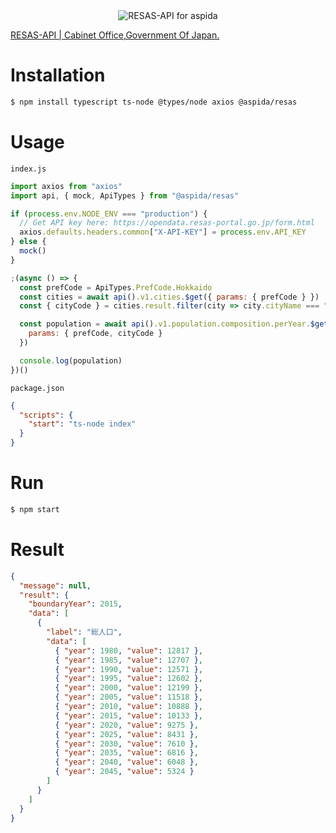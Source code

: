 <div align="center">
  <img src="https://aspidajs.github.io/apihub/assets/images/libs/resas/logo.png" alt="RESAS-API for aspida" title="RESAS-API for aspida" />
</div>

[RESAS-API | Cabinet Office,Government Of Japan.](https://opendata.resas-portal.go.jp/)

# Installation

```bash
$ npm install typescript ts-node @types/node axios @aspida/resas
```

# Usage

`index.js`

```javascript
import axios from "axios"
import api, { mock, ApiTypes } from "@aspida/resas"

if (process.env.NODE_ENV === "production") {
  // Get API key here: https://opendata.resas-portal.go.jp/form.html
  axios.defaults.headers.common["X-API-KEY"] = process.env.API_KEY
} else {
  mock()
}

;(async () => {
  const prefCode = ApiTypes.PrefCode.Hokkaido
  const cities = await api().v1.cities.$get({ params: { prefCode } })
  const { cityCode } = cities.result.filter(city => city.cityName === "札幌市")[0]

  const population = await api().v1.population.composition.perYear.$get({
    params: { prefCode, cityCode }
  })

  console.log(population)
})()
```

`package.json`

```json
{
  "scripts": {
    "start": "ts-node index"
  }
}
```

# Run

```bash
$ npm start
```

# Result

```json
{
  "message": null,
  "result": {
    "boundaryYear": 2015,
    "data": [
      {
        "label": "総人口",
        "data": [
          { "year": 1980, "value": 12817 },
          { "year": 1985, "value": 12707 },
          { "year": 1990, "value": 12571 },
          { "year": 1995, "value": 12602 },
          { "year": 2000, "value": 12199 },
          { "year": 2005, "value": 11518 },
          { "year": 2010, "value": 10888 },
          { "year": 2015, "value": 10133 },
          { "year": 2020, "value": 9275 },
          { "year": 2025, "value": 8431 },
          { "year": 2030, "value": 7610 },
          { "year": 2035, "value": 6816 },
          { "year": 2040, "value": 6048 },
          { "year": 2045, "value": 5324 }
        ]
      }
    ]
  }
}
```
